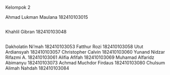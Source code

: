 Kelompok 2

Ahmad Lukman Maulana		182410103015
##
Khahlil Gibran			182410103048
##
Dakholatin Ni’mah			182410103053
Fatthur Rozi				182410103058
Utut Ardiansyah			182410103057
Christopher Calvin			182410103060
Yunand Nidzar Rifazmi A. 		182410103061
Alifia Afifah				182410103069
Muhamad Alfaridz Abimanyu	182410103073
Achmad Muchdor Firdaus		182410103080
Chulsum Alimah Nahdah		182410103084
